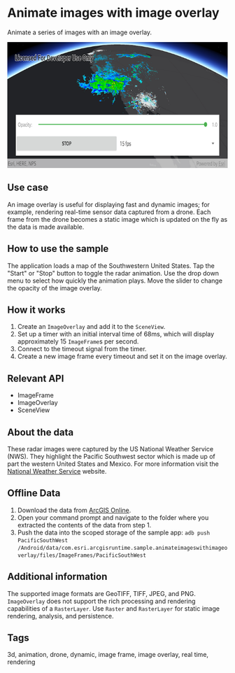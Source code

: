 # Animate images with image overlay

Animate a series of images with an image overlay.

![Image of animate images with image overlay](animate-images-with-image-overlay.png)

## Use case

An image overlay is useful for displaying fast and dynamic images; for example, rendering real-time sensor data captured from a drone. Each frame from the drone becomes a static image which is updated on the fly as the data is made available.

## How to use the sample

The application loads a map of the Southwestern United States. Tap the "Start" or "Stop" button to toggle the radar animation. Use the drop down menu to select how quickly the animation plays. Move the slider to change the opacity of the image overlay.

## How it works

1. Create an `ImageOverlay` and add it to the `SceneView`.
2. Set up a timer with an initial interval time of 68ms, which will display approximately 15 `ImageFrame`s per second.
3. Connect to the timeout signal from the timer.
4. Create a new image frame every timeout and set it on the image overlay.

## Relevant API

* ImageFrame
* ImageOverlay
* SceneView

## About the data

These radar images were captured by the US National Weather Service (NWS). They highlight the Pacific Southwest sector which is made up of part the western United States and Mexico. For more information visit the [National Weather Service](https://www.weather.gov/jetstream/gis) website.

## Offline Data

1. Download the data from [ArcGIS Online](https://runtime.maps.arcgis.com/home/item.html?id=9465e8c02b294c69bdb42de056a23ab1).
2. Open your command prompt and navigate to the folder where you extracted the contents of the data from step 1.
3. Push the data into the scoped storage of the sample app:
`adb push PacificSouthWest /Android/data/com.esri.arcgisruntime.sample.animateimageswithimageoverlay/files/ImageFrames/PacificSouthWest`

## Additional information

The supported image formats are GeoTIFF, TIFF, JPEG, and PNG. `ImageOverlay` does not support the rich processing and rendering capabilities of a `RasterLayer`. Use `Raster` and `RasterLayer` for static image rendering, analysis, and persistence.

## Tags

3d, animation, drone, dynamic, image frame, image overlay, real time, rendering
